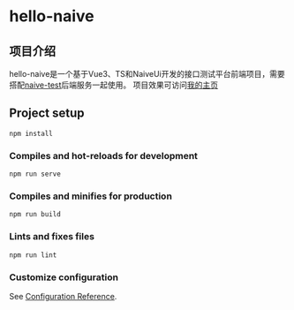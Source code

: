# hello-naive

## 项目介绍
hello-naive是一个基于Vue3、TS和NaiveUi开发的接口测试平台前端项目，需要搭配[naive-test](https://github.com/zhaixuwen/naive-test)后端服务一起使用。
项目效果可访问[我的主页](http://zhaixuwen.top/login)


## Project setup
```
npm install
```

### Compiles and hot-reloads for development
```
npm run serve
```

### Compiles and minifies for production
```
npm run build
```

### Lints and fixes files
```
npm run lint
```

### Customize configuration
See [Configuration Reference](https://cli.vuejs.org/config/).
